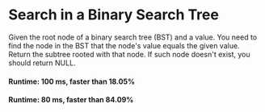 # Search in a Binary Search Tree

Given the root node of a binary search tree (BST) and a value. You need to find the node in the BST that the node's value equals the given value. Return the subtree rooted with that node. If such node doesn't exist, you should return NULL.


#### Runtime: 100 ms, faster than 18.05%
#### Runtime: 80 ms, faster than 84.09%
